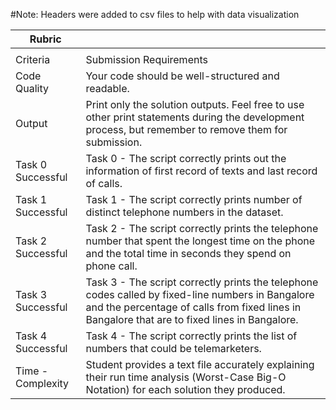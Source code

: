 ﻿#Note: Headers were added to csv files to help with data visualization



| Rubric            |                                                                                                                                                                                                    |
|-------------------|----------------------------------------------------------------------------------------------------------------------------------------------------------------------------------------------------|
|                   |                                                                                                                                                                                                    |
| Criteria          | Submission Requirements                                                                                                                                                                            |
| Code Quality      | Your code should be well-structured and readable.                                                                                                                                                  |
| Output            | Print only the solution outputs. Feel free to use other print statements during the development process, but remember to remove them for submission.                                               |
| Task 0 Successful | Task 0 - The script correctly prints out the information of first record of texts and last record of calls.                                                                                        |
| Task 1 Successful | Task 1 - The script correctly prints number of distinct telephone numbers in the dataset.                                                                                                          |
| Task 2 Successful | Task 2 - The script correctly prints the telephone number that spent the longest time on the phone and the total time in seconds they spend on phone call.                                         |
| Task 3 Successful | Task 3 - The script correctly prints the telephone codes called by fixed-line numbers in Bangalore and the percentage of calls from fixed lines in Bangalore that are to fixed lines in Bangalore. |
| Task 4 Successful | Task 4 - The script correctly prints the list of numbers that could be telemarketers.                                                                                                              |
| Time - Complexity | Student provides a text file accurately explaining their run time analysis (Worst-Case Big-O Notation) for each solution they produced.                                                            |

